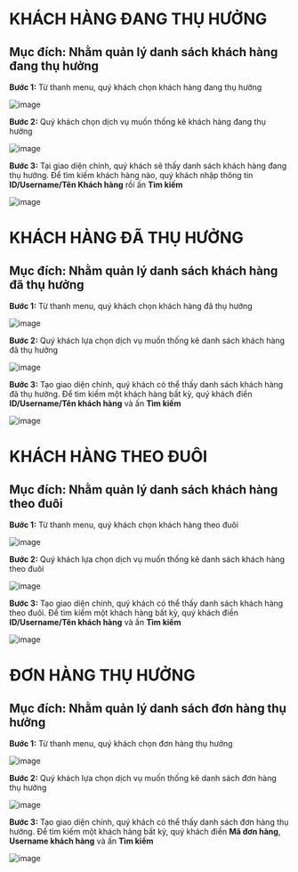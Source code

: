 # KHÁCH HÀNG ĐANG THỤ HƯỞNG

## Mục đích: Nhằm quản lý danh sách khách hàng đang thụ hưởng

**Bước 1:** Từ thanh menu, quý khách chọn khách hàng đang thụ hưởng

![image](https://user-images.githubusercontent.com/109578103/202075044-183b4c2a-7603-4f23-8888-2a6d779f4263.png)
 
**Bước 2:** Quý khách chọn dịch vụ muốn thống kê khách hàng đang thụ hưởng

![image](https://user-images.githubusercontent.com/109578103/202075085-629d06fb-c0f2-4911-b403-978f8a5b3617.png)

**Bước 3:** Tại giao diện chính, quý khách sẽ thấy danh sách khách hàng đang thụ hưởng. Để tìm kiếm khách hàng nào, quý khách nhập thông tin **ID/Username/Tên Khách hàng** rồi ấn **Tìm kiếm**
 
![image](https://user-images.githubusercontent.com/109578103/202075124-9d56c9cc-bcd7-412a-9a97-45446a0454ea.png)

# KHÁCH HÀNG ĐÃ THỤ HƯỞNG

## Mục đích: Nhằm quản lý danh sách khách hàng đã thụ hưởng

**Bước 1:** Từ thanh menu, quý khách chọn khách hàng đã thụ hưởng
 
 ![image](https://user-images.githubusercontent.com/109578103/202075152-e34d8201-3c2a-4bd0-8532-38aa8afef383.png)

**Bước 2:** Quý khách lựa chọn dịch vụ muốn thống kê danh sách khách hàng đã thụ hưởng

![image](https://user-images.githubusercontent.com/109578103/202075175-4a9bdb72-3d69-4972-802b-0ffa4dc9bbc6.png)

**Bước 3:** Tạo giao diện chính, quý khách có thể thấy danh sách khách hàng đã thụ hưởng. Để tìm kiếm một khách hàng bất kỳ, quý khách điền **ID/Username/Tên khách hàng** và ấn **Tìm kiếm**
 
 ![image](https://user-images.githubusercontent.com/109578103/202075212-aaee24dc-c87a-495a-8377-08564dcd9712.png)

# KHÁCH HÀNG THEO ĐUÔI

## Mục đích: Nhằm quản lý danh sách khách hàng theo đuôi

**Bước 1:** Từ thanh menu, quý khách chọn khách hàng theo đuôi

![image](https://user-images.githubusercontent.com/109578103/202075248-a68e434d-c0aa-47dd-81b6-f602ec90f852.png)

**Bước 2:** Quý khách lựa chọn dịch vụ muốn thống kê danh sách khách hàng theo đuôi

![image](https://user-images.githubusercontent.com/109578103/202075281-1a566e1c-afe7-4c39-ac60-beb7fc9e60be.png)
 
**Bước 3:** Tạo giao diện chính, quý khách có thể thấy danh sách khách hàng theo đuôi. Để tìm kiếm một khách hàng bất kỳ, quý khách điền **ID/Username/Tên khách hàng** và ấn **Tìm kiếm**

![image](https://user-images.githubusercontent.com/109578103/202075315-fc674da2-de5c-4ac2-acf3-8631b99961f2.png)

# ĐƠN HÀNG THỤ HƯỞNG

## Mục đích: Nhằm quản lý danh sách đơn hàng thụ hưởng

**Bước 1:** Từ thanh menu, quý khách chọn đơn hàng thụ hưởng

![image](https://user-images.githubusercontent.com/109578103/202075353-a2bd0718-8f3e-42a1-bc42-1b614535ae53.png)

**Bước 2:** Quý khách lựa chọn dịch vụ muốn thống kê danh sách đơn hàng thụ hưởng

![image](https://user-images.githubusercontent.com/109578103/202075381-e2ec35a3-d36f-4037-91e5-1ff225836de4.png)
 
**Bước 3:** Tạo giao diện chính, quý khách có thể thấy danh sách đơn hàng thụ hưởng. Để tìm kiếm một khách hàng bất kỳ, quý khách điền **Mã đơn hàng**, **Username khách hàng** và ấn **Tìm kiếm**
 
![image](https://user-images.githubusercontent.com/109578103/202075405-22b302c4-b813-4337-a911-3f90aa6e59b3.png)

